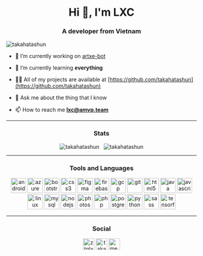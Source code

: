 <h1 align="center">Hi 👋, I'm LXC</h1>
<h3 align="center">A developer from Vietnam</h3>

<p align="left"> <img src="https://komarev.com/ghpvc/?username=takahatashun" alt="takahatashun" /> </p>

- 🔭 I’m currently working on [artxe-bot](https://github.com/takahatashun/artxe-bot)

- 🌱 I’m currently learning **everything**

- 👨‍💻 All of my projects are available at [https://github.com/takahatashun](https://github.com/takahatashun)

- 💬 Ask me about the thing that I know

- 📫 How to reach me **lxc@amvp.team**

<hr/>
<h3 align="center"> Stats </h3>
<p align="center">
  <img src="https://github-readme-stats.vercel.app/api/top-langs/?username=takahatashun&layout=compact&hide_border=true&theme=vue&hide=html" alt="takahatashun" />
  &nbsp;
  <img src="https://github-readme-stats.vercel.app/api?username=takahatashun&show_icons=true&hide_border=true&theme=vue" alt="takahatashun" />
</p>
<hr/>
<h3 align="center"> Tools and Languages </h3>
<p align="center"><img src="https://devicons.github.io/devicon/devicon.git/icons/android/android-original-wordmark.svg" alt="android" width="40" height="40"/> <img src="https://www.vectorlogo.zone/logos/microsoft_azure/microsoft_azure-icon.svg" alt="azure" width="40" height="40"/> <img src="https://devicons.github.io/devicon/devicon.git/icons/bootstrap/bootstrap-plain.svg" alt="bootstrap" width="40" height="40"/> <img src="https://devicons.github.io/devicon/devicon.git/icons/css3/css3-original-wordmark.svg" alt="css3" width="40" height="40"/> <img src="https://www.vectorlogo.zone/logos/figma/figma-icon.svg" alt="figma" width="40" height="40"/> <img src="https://www.vectorlogo.zone/logos/firebase/firebase-icon.svg" alt="firebase" width="40" height="40"/> <img src="https://www.vectorlogo.zone/logos/google_cloud/google_cloud-icon.svg" alt="gcp" width="40" height="40"/> <img src="https://www.vectorlogo.zone/logos/git-scm/git-scm-icon.svg" alt="git" width="40" height="40"/> <img src="https://devicons.github.io/devicon/devicon.git/icons/html5/html5-original-wordmark.svg" alt="html5" width="40" height="40"/> <img src="https://devicons.github.io/devicon/devicon.git/icons/java/java-original-wordmark.svg" alt="java" width="40" height="40"/> <img src="https://devicons.github.io/devicon/devicon.git/icons/javascript/javascript-original.svg" alt="javascript" width="40" height="40"/> <img src="https://devicons.github.io/devicon/devicon.git/icons/linux/linux-original.svg" alt="linux" width="40" height="40"/> <img src="https://devicons.github.io/devicon/devicon.git/icons/mysql/mysql-original-wordmark.svg" alt="mysql" width="40" height="40"/> <img src="https://devicons.github.io/devicon/devicon.git/icons/nodejs/nodejs-original-wordmark.svg" alt="nodejs" width="40" height="40"/> <img src="https://devicons.github.io/devicon/devicon.git/icons/photoshop/photoshop-plain.svg" alt="photoshop" width="40" height="40"/> <img src="https://devicons.github.io/devicon/devicon.git/icons/php/php-original.svg" alt="php" width="40" height="40"/> <img src="https://devicons.github.io/devicon/devicon.git/icons/postgresql/postgresql-original-wordmark.svg" alt="postgresql" width="40" height="40"/> <img src="https://devicons.github.io/devicon/devicon.git/icons/python/python-original.svg" alt="python" width="40" height="40"/> <img src="https://devicons.github.io/devicon/devicon.git/icons/sass/sass-original.svg" alt="sass" width="40" height="40"/> <img src="https://www.vectorlogo.zone/logos/tensorflow/tensorflow-icon.svg" alt="tensorflow" width="40" height="40"/></p>
<hr/>
<h3 align="center"> Social </h3>
<p align="center">
<a href="https://twitter.com/i/user/962282900031877120" target="blank"><img align="center" src="https://cdn.jsdelivr.net/npm/simple-icons@3.0.1/icons/twitter.svg" alt="ztglxc" height="30" width="30" /></a>
<a href="https://stackoverflow.com/users/10371128" target="blank"><img align="center" src="https://cdn.jsdelivr.net/npm/simple-icons@3.0.1/icons/stackoverflow.svg" alt="takahatashun" height="30" width="30" /></a>
<a href="https://facebook.com/100022162512692" target="blank"><img align="center" src="https://cdn.jsdelivr.net/npm/simple-icons@3.0.1/icons/facebook.svg" alt="me.takahatashun" height="30" width="30" /></a>
</p>
